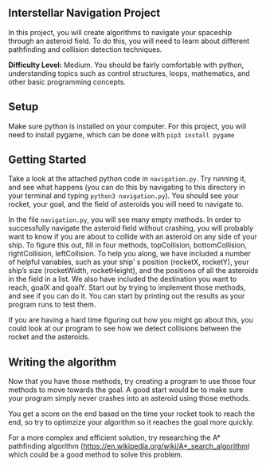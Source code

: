 ## Interstellar Navigation Project

In this project, you will create algorithms to navigate your spaceship through an asteroid field. To do this, you will need to learn about different pathfinding and collision detection techniques.

**Difficulty Level:** Medium. You should be fairly comfortable with python, understanding topics such as control structures, loops, mathematics, and other basic programming concepts.

## Setup

Make sure python is installed on your computer. For this project, you will need to install pygame, which can be done with `pip3 install pygame`

## Getting Started

Take a look at the attached python code in `navigation.py`. Try running it, and see what happens (you can do this by navigating to this directory in your terminal and typing `python3 navigation.py`). You should see your rocket, your goal, and the field of asteroids you will need to navigate to.

In the file `navigation.py`, you will see many empty methods. In order to successfully navigate the asteroid field without crashing, you will probably want to know if you are about to collide with an asteroid on any side of your ship. To figure this out, fill in four methods, topCollision, bottomCollision, rightCollision, leftCollision. To help you along, we have included a number of helpful variables, such as your ship’ s position (rocketX, rocketY), your ship’s size (rocketWidth, rocketHeight), and the positions of all the asteroids in the field in a list. We also have included the destination you want to reach, goalX and goalY. Start out by trying to implement those methods, and see if you can do it. You can start by printing out the results as your program runs to test them.

If you are having a hard time figuring out how you might go about this, you could look at our program to see how we detect collisions between the rocket and the asteroids.

## Writing the algorithm

Now that you have those methods, try creating a program to use those four methods to move towards the goal. A good start would be to make sure your program simply never crashes into an asteroid using those methods.

You get a score on the end based on the time your rocket took to reach the end, so try to optimzize your algorithm so it reaches the goal more quickly.

For a more complex and efficient solution, try researching the A* pathfinding algorithm (https://en.wikipedia.org/wiki/A*_search_algorithm) which could be a good method to solve this problem.
